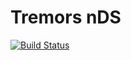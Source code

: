# Tremors nDS
[![Build Status](https://travis-ci.org/jellyfishcoder/tremorsnDS.svg?branch=master)](https://travis-ci.org/jellyfishcoder/tremorsnDS)
